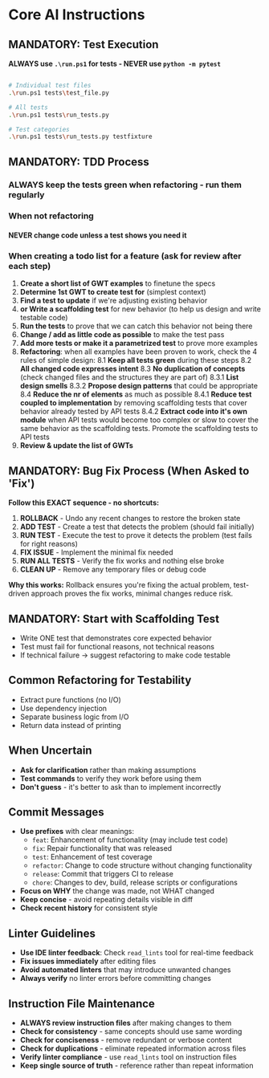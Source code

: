 # Core AI Instructions

## MANDATORY: Test Execution

**ALWAYS use `.\run.ps1` for tests - NEVER use `python -m pytest`**

```bash

# Individual test files
.\run.ps1 tests\test_file.py

# All tests
.\run.ps1 tests\run_tests.py

# Test categories
.\run.ps1 tests\run_tests.py testfixture
```

## MANDATORY: TDD Process

### ALWAYS keep the tests green when refactoring - run them regularly

### When not refactoring

#### NEVER change code unless a test shows you need it

### When creating a todo list for a feature (ask for review after each step)

1. **Create a short list of GWT examples** to finetune the specs
2. **Determine 1st GWT to create test for** (simplest context)
3. **Find a test to update** if we're adjusting existing behavior
4. **or Write a scaffolding test** for new behavior (to help us design and write testable code)
5. **Run the tests** to prove that we can catch this behavior not being there
6. **Change / add as little code as possible** to make the test pass
7. **Add more tests or make it a parametrized test** to prove more examples
8. **Refactoring**: when all examples have been proven to work, check the 4 rules of simple design:
   8.1 **Keep all tests green** during these steps
   8.2 **All changed code expresses intent**
   8.3 **No duplication of concepts** (check changed files and the structures they are part of)
       8.3.1 **List design smells**
       8.3.2 **Propose design patterns** that could be appropriate
   8.4 **Reduce the nr of elements** as much as possible
       8.4.1 **Reduce test coupled to implementation** by removing scaffolding tests that cover behavior already tested by API tests
       8.4.2 **Extract code into it's own module** when API tests would become too complex or slow to cover the same behavior as the scaffolding tests. Promote the scaffolding tests to API tests
9. **Review & update the list of GWTs**

## MANDATORY: Bug Fix Process (When Asked to 'Fix')

**Follow this EXACT sequence - no shortcuts:**

1. **ROLLBACK** - Undo any recent changes to restore the broken state
2. **ADD TEST** - Create a test that detects the problem (should fail initially)
3. **RUN TEST** - Execute the test to prove it detects the problem (test fails for right reasons)
4. **FIX ISSUE** - Implement the minimal fix needed
5. **RUN ALL TESTS** - Verify the fix works and nothing else broke
6. **CLEAN UP** - Remove any temporary files or debug code

**Why this works:** Rollback ensures you're fixing the actual problem, test-driven approach proves the fix works, minimal changes reduce risk.

## MANDATORY: Start with Scaffolding Test

- Write ONE test that demonstrates core expected behavior
- Test must fail for functional reasons, not technical reasons
- If technical failure → suggest refactoring to make code testable

## Common Refactoring for Testability

- Extract pure functions (no I/O)
- Use dependency injection
- Separate business logic from I/O
- Return data instead of printing

## When Uncertain

- **Ask for clarification** rather than making assumptions
- **Test commands** to verify they work before using them
- **Don't guess** - it's better to ask than to implement incorrectly

## Commit Messages

- **Use prefixes** with clear meanings:
  - `feat`: Enhancement of functionality (may include test code)
  - `fix`: Repair functionality that was released
  - `test`: Enhancement of test coverage
  - `refactor`: Change to code structure without changing functionality
  - `release`: Commit that triggers CI to release
  - `chore`: Changes to dev, build, release scripts or configurations
- **Focus on WHY** the change was made, not WHAT changed
- **Keep concise** - avoid repeating details visible in diff
- **Check recent history** for consistent style

## Linter Guidelines

- **Use IDE linter feedback**: Check `read_lints` tool for real-time feedback
- **Fix issues immediately** after editing files
- **Avoid automated linters** that may introduce unwanted changes
- **Always verify** no linter errors before committing changes

## Instruction File Maintenance

- **ALWAYS review instruction files** after making changes to them
- **Check for consistency** - same concepts should use same wording
- **Check for conciseness** - remove redundant or verbose content
- **Check for duplications** - eliminate repeated information across files
- **Verify linter compliance** - use `read_lints` tool on instruction files
- **Keep single source of truth** - reference rather than repeat information

